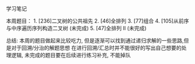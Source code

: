 学习笔记

本周题目：
    1. [236]二叉树的公共祖先
    2. [46]全排列
    3. [77]组合
    4. [105]从前序与中序遍历序列构造二叉树 (未完成)
    5. [47]全排列 II  (未完成)
    
总结:
    本周的题目做起来比较吃力, 但是逐渐可以找到通过递归求解的一些思路,但是对于回溯/分治的解题思想
  在进行回溯/汇总时并不能很好的写出自己想要的处理逻辑, 未完成的题目要在后续进行练习补充, 不能掉队